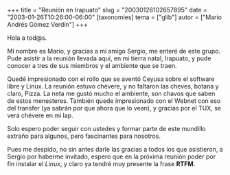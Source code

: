 +++
title = "Reunión en  Irapuato"
slug = "20030126102657895"
date = "2003-01-26T10:26:00-06:00"
[taxonomies]
tema = ["glib"]
autor = ["Mario Andrés Gómez Verdín"]
+++

Hola a tod@s.

Mi nombre es Mario, y gracias a mi amigo Sergio, me enteré de este
grupo. Pude asistir a la reunión llevada aquí, en mi tierra natal,
Irapuato, y pude conocer a tres de sus miembros y el ambiente que se
traen.

<!-- more -->
Quedé impresionado con el rollo que se aventó Ceyusa sobre el software
libre y Linux. La reunión estuvo chévere, y no faltaron las cheves,
botana y claro, Pizza. La neta me gustó mucho el ambiente, son chavos
que saben de estos menesteres. También quede impresionado con el Webnet
con eso del transfer (ya sabrán por que ahora que lo vean), y gracias
por el TUX, se verá chévere en mi lap.

Solo espero poder seguir con ustedes y formar parte de este mundillo
extraño para algunos, pero fascinantes para nosotros.

Pues me despido, no sin antes darle las gracias a todos los que
asistieron, a Sergio por haberme invitado, espero que en la próxima
reunión poder por fin instalar el *Linux*, y claro ya tendré muy
presente la frase **RTFM**.

